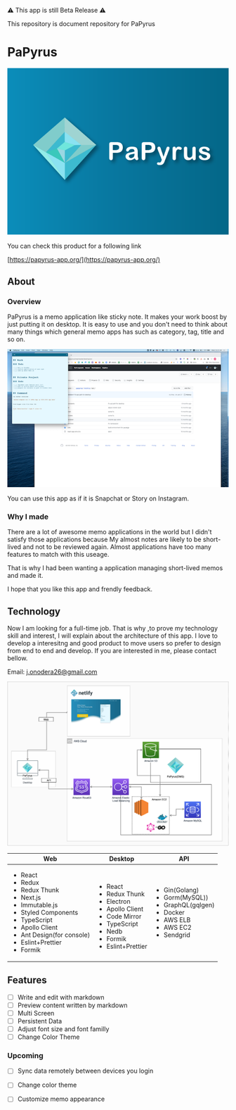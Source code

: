
:warning: This app is still Beta Release :warning:

 This repository is document repository for PaPyrus

# PaPyrus

<a href="https://papyrus-app.org/">
 <img src="./assets/images/papyrus-thumbnail.png" alt="papyrus thumbnail" />
</a>

You can check this product for a following link

[https://papyrus-app.org/](https://papyrus-app.org/)

## About

### Overview

PaPyrus is a memo application like sticky note. It makes your work boost by just putting it on desktop.
It is easy to use and you don't need to think about many things which general memo apps has such as category, tag, title and so on.

![papyrus on desktop](./assets/images/papyrus-on-desktop.png)

You can use this app as if it is Snapchat or Story on Instagram.

### Why I made

There are a lot of awesome memo applications in the world but I didn't satisfy those applications because
My almost notes are likely to be short-lived and not to be reviewed again.
Almost applications have too many features to match with this useage.

That is why I had been wanting a application managing short-lived memos and made it.

I hope that you like this app and frendly feedback.

## Technology

Now I am looking for a full-time job.
That is why ,to prove my technology skill and interest, I will explain about the architecture of this app.
I love to develop a interesitng and good product to move users so prefer to design from end to end and develop.
If you are interested in me, please contact bellow.

Email: j.onodera26@gmail.com

![system architecture diagram](./assets/images/papyrus-architecture.png)

<table>
 <thead>
  <tr>
   <th>Web</th>
   <th>Desktop</th>
   <th>API</th>
  </tr>
 </thead>
 <tbody>
  <tr>
   <td>
      <ul>
       <li>React</li>
       <li>Redux</li>
       <li>Redux Thunk</li>
       <li>Next.js</li>
       <li>Immutable.js</li>
       <li>Styled Components</li>
       <li>TypeScript</li>
       <li>Apollo Client</li>
       <li>Ant Design(for console)</li>
       <li>Eslint+Prettier</li>
       <li>Formik</li>
      </ul>
   </td>
   <td>
    　<ul>
        <li>React</li>
        <li>Redux Thunk</li>
        <li>Electron</li>
        <li>Apollo Client</li>
        <li>Code Mirror</li>
        <li>TypeScript</li>
        <li>Nedb</li>
        <li>Formik</li>
        <li>Eslint+Prettier</li>
     </ul>
   </td>
   <td>
     <ul>
      <li>Gin(Golang)</li>
      <li>Gorm(MySQL))</li>
      <li>GraphQL(gqlgen)</li>
      <li>Docker</li>
      <li>AWS ELB</li>
      <li>AWS EC2</li>
      <li>Sendgrid</li>
     </ul>
   </td>
  </tr>
 </tbody>
</table>



## Features

- [ ] Write and edit with markdown
- [ ] Preview content written by markdown
- [ ] Multi Screen
- [ ] Persistent Data
- [ ] Adjust font size and font familly
- [ ] Change Color Theme

### Upcoming

- [ ] Sync data remotely between devices you login
- [ ] Change color theme
- [ ] Customize memo appearance





